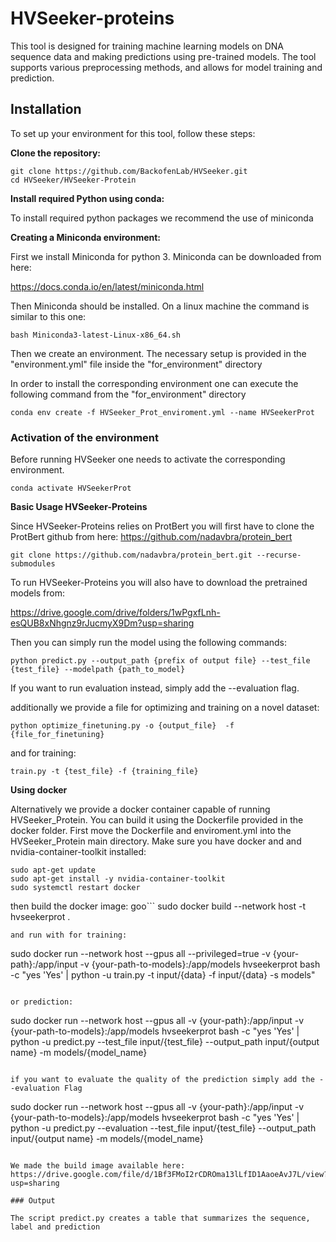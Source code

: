 # HVSeeker-proteins   
This tool is designed for training machine learning models on DNA sequence data and making predictions using pre-trained models. The tool supports various preprocessing methods, and allows for model training and prediction.
  
  

  
## Installation  
To set up your environment for this tool, follow these steps:  
  
**Clone the repository:**    

```
git clone https://github.com/BackofenLab/HVSeeker.git
cd HVSeeker/HVSeeker-Protein
```


  
**Install required Python using conda:**    


To install required python packages we recommend the use of miniconda


**Creating a Miniconda environment:**


First we install Miniconda for python 3. Miniconda can be downloaded from here:

https://docs.conda.io/en/latest/miniconda.html

Then Miniconda should be installed. On a linux machine the command is similar to this one:
```
bash Miniconda3-latest-Linux-x86_64.sh
```
Then we create an environment. The necessary setup is provided in the "environment.yml" file inside the "for_environment" directory

In order to install the corresponding environment one can execute the following command from the "for_environment" directory



```
conda env create -f HVSeeker_Prot_enviroment.yml --name HVSeekerProt
```

### Activation of the environment

Before running HVSeeker one needs to activate the corresponding environment.


```
conda activate HVSeekerProt
```

  
**Basic Usage HVSeeker-Proteins**  


Since HVSeeker-Proteins relies on ProtBert you will first have to clone the ProtBert github from here: https://github.com/nadavbra/protein_bert
```
git clone https://github.com/nadavbra/protein_bert.git --recurse-submodules
```

To run HVSeeker-Proteins you will also have to download the pretrained models from: 

https://drive.google.com/drive/folders/1wPgxfLnh-esQUB8xNhgnz9rJucmyX9Dm?usp=sharing

Then you can simply run the model using the following commands:



```
python predict.py --output_path {prefix of output file} --test_file {test_file} --modelpath {path_to_model}
```
If you want to run evaluation instead, simply add the --evaluation flag. 

additionally we provide a file for optimizing and training on a novel dataset:

```
python optimize_finetuning.py -o {output_file}  -f {file_for_finetuning}
```
and for training:

```
train.py -t {test_file} -f {training_file}
```

**Using docker**

Alternatively we provide a docker container capable of running HVSeeker_Protein. You can build it using the Dockerfile provided in the docker folder.
First move the Dockerfile and enviroment.yml into the HVSeeker_Protein main directory. Make sure you have docker and and nvidia-container-toolkit installed:

```
sudo apt-get update
sudo apt-get install -y nvidia-container-toolkit
sudo systemctl restart docker
```

then build the docker image:
goo```
sudo docker build --network host -t hvseekerprot .

```
and run with for training:

```
sudo docker run --network host --gpus all --privileged=true -v {your-path}:/app/input -v {your-path-to-models}:/app/models hvseekerprot  bash -c "yes 'Yes' |  python -u train.py -t input/{data} -f input/{data} -s models"
```

or prediction:

```
sudo docker run --network host --gpus all -v {your-path}:/app/input -v {your-path-to-models}:/app/models hvseekerprot  bash -c "yes 'Yes' |  python -u predict.py --test_file input/{test_file} --output_path input/{output name} -m models/{model_name}
```

if you want to evaluate the quality of the prediction simply add the --evaluation Flag

```
sudo docker run --network host --gpus all -v {your-path}:/app/input -v {your-path-to-models}:/app/models hvseekerprot  bash -c "yes 'Yes' |  python -u predict.py --evaluation --test_file input/{test_file} --output_path input/{output name} -m models/{model_name}
```

We made the build image available here: https://drive.google.com/file/d/1Bf3FMoI2rCDROma13lLfID1AaoeAvJ7L/view?usp=sharing

### Output

The script predict.py creates a table that summarizes the sequence, label and prediction 



